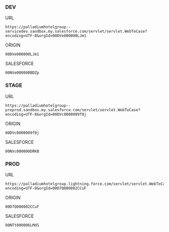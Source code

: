 
### DEV

URL
```
https://palladiumhotelgroup--servicedev.sandbox.my.salesforce.com/servlet/servlet.WebToCase?encoding=UTF-8&orgId=00DVe000000LJm1
```

ORIGIN
```
00DVe000000LJm1
```

SALESFORCE
```
00NVe000000BDZp
```

### STAGE

URL
```
https://palladiumhotelgroup--preprod.sandbox.my.salesforce.com/servlet/servlet.WebToCase?encoding=UTF-8&orgId=00DVc0000009f0j
```

ORIGIN
```
00DVc0000009f0j
```

SALESFORCE
```
00NVc000000DRKB
```


### PROD

URL
```
https://palladiumhotelgroup.lightning.force.com/servlet/servlet.WebToCase?encoding=UTF-8&orgId=00D7Q000002CCuF
```

ORIGIN
```
00D7Q000002CCuF
```

SALESFORCE
```
00NTt000006LMdS
```
